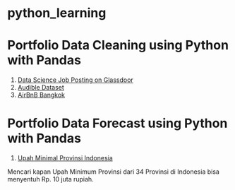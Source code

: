 # python_learning

# Portfolio Data Cleaning using Python with Pandas
1. [Data Science Job Posting on Glassdoor](https://www.kaggle.com/datasets/rashikrahmanpritom/data-science-job-posting-on-glassdoor/data)
2. [Audible Dataset](https://www.kaggle.com/datasets/snehangsude/audible-dataset/code)
3. [AirBnB Bangkok](https://github.com/drnaiv/python_learning/blob/main/airbnb_bangkok_cleaned.ipynb)

# Portfolio Data Forecast using Python with Pandas
1. [Upah Minimal Provinsi Indonesia](https://www.cnbcindonesia.com/news/20230102121501-4-402053/lengkap-ini-dia-daftar-ump-terbaru-2023-di-34-provinsi-ri?page=all)

Mencari kapan Upah Minimum Provinsi dari 34 Provinsi di Indonesia bisa menyentuh Rp. 10 juta rupiah.
